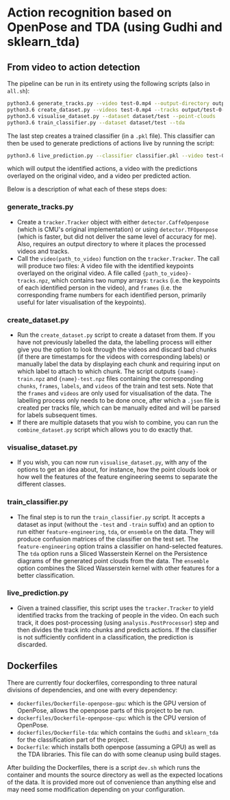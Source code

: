# Action recognition based on OpenPose and TDA (using Gudhi and sklearn_tda)

## From video to action detection
The pipeline can be run in its entirety using the following scripts (also in `all.sh`):

```bash
python3.6 generate_tracks.py --video test-0.mp4 --output-directory output
python3.6 create_dataset.py --videos test-0.mp4 --tracks output/test-0-tracks.npz --out-file dataset/test
python3.6 visualise_dataset.py --dataset dataset/test --point-clouds
python3.6 train_classifier.py --dataset dataset/test --tda
```

The last step creates a trained classifier (in a `.pkl` file).  This classifier can then be used to generate predictions of actions live by running the script:

```bash
python3.6 live_prediction.py --classifier classifier.pkl --video test-0.mp4 --output-directory predictions
```

which will output the identified actions, a video with the predictions overlayed on the original video, and a video per predicted action.

Below is a description of what each of these steps does:

### generate_tracks.py
* Create a `tracker.Tracker` object with either `detector.CaffeOpenpose` (which is CMU's original implementation) or using `detector.TFOpenpose` (which is faster, but did not deliver the same level of accuracy for me). Also, requires an output directory to where it places the processed videos and tracks.
* Call the `video(path_to_video)` function on the `tracker.Tracker`.  The call will produce two files: A video file with the identified keypoints overlayed on the original video.  A file called `{path_to_video}-tracks.npz`, which contains two numpy arrays: `tracks` (i.e. the keypoints of each identified person in the video), and `frames` (i.e. the corresponding frame numbers for each identified person, primarily useful for later visualisation of the keypoints).

### create_dataset.py
* Run the `create_dataset.py` script to create a dataset from them.  If you have not previously labelled the data, the labelling process will either give you the option to look through the videos and discard bad chunks (if there are timestamps for the videos with corresponding labels) or manually label the data by displaying each chunk and requiring input on which label to attach to which chunk.  The script outputs `{name}-train.npz` and `{name}-test.npz` files containing the corresponding `chunks`, `frames`, `labels`, and `videos` of the train and test sets.  Note that the `frames` and `videos` are only used for visualisation of the data.  The labelling process only needs to be done once, after which a `.json` file is created per tracks file, which can be manually edited and will be parsed for labels subsequent times.
* If there are multiple datasets that you wish to combine, you can run the `combine_dataset.py` script which allows you to do exactly that.

### visualise_dataset.py
* If you wish, you can now run `visualise_dataset.py`, with any of the options to get an idea about, for instance, how the point clouds look or how well the features of the feature engineering seems to separate the different classes.

### train_classifier.py
* The final step is to run the `train_classifier.py` script.  It accepts a dataset as input (without the `-test` and `-train` suffix) and an option to run either `feature-engineering`, `tda`, or `ensemble` on the data.  They will produce confusion matrices of the classifier on the test set.  The `feature-engineering` option trains a classifier on hand-selected features.  The `tda` option runs a Sliced Wasserstein Kernel on the Persistence diagrams of the generated point clouds from the data.  The `ensemble` option combines the Sliced Wasserstein kernel with other features for a better classification.

### live_prediction.py
* Given a trained classifier, this script uses the `tracker.Tracker` to yield identified tracks from the tracking of people in the video.  On each such track, it does post-processing (using `analysis.PostProcessor`) step and then divides the track into chunks and predicts actions.  If the classifier is not sufficiently confident in a classification, the prediction is discarded.

## Dockerfiles
There are currently four dockerfiles, corresponding to three natural divisions of dependencies, and one with every dependency:

* `dockerfiles/Dockerfile-openpose-gpu`: which is the GPU version of OpenPose, allows the openpose parts of this project to be run.
* `dockerfiles/Dockerfile-openpose-cpu`: which is the CPU version of OpenPose.
* `dockerfiles/Dockerfile-tda`: which contains the `Gudhi` and `sklearn_tda` for the classification part of the project.
* `Dockerfile`: which installs both openpose (assuming a GPU) as well as the TDA libraries.  This file can do with some cleanup using build stages.

After building the Dockerfiles, there is a script `dev.sh` which runs the container and mounts the source directory as well as the expected locations of the data.  It is provided more out of convenience than anything else and may need some modification depending on your configuration.
